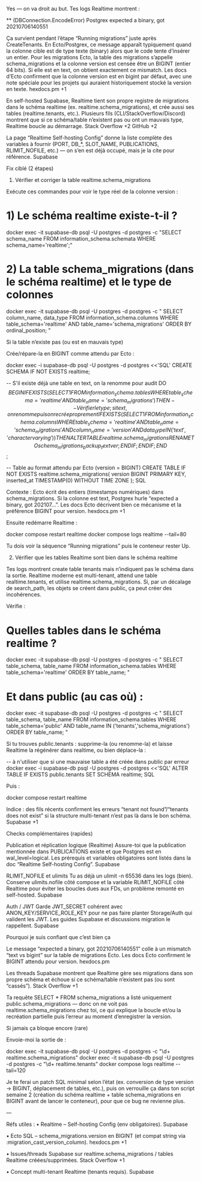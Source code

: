 Yes — on va droit au but. Tes logs Realtime montrent :

** (DBConnection.EncodeError) Postgrex expected a binary, got 20210706140551


Ça survient pendant l’étape “Running migrations” juste après CreateTenants. En Ecto/Postgrex, ce message apparaît typiquement quand la colonne cible est de type texte (binary) alors que le code tente d’insérer un entier. Pour les migrations Ecto, la table des migrations s’appelle schema_migrations et la colonne version est censée être un BIGINT (entier 64 bits). Si elle est en text, on obtient exactement ce mismatch. Les docs d’Ecto confirment que la colonne version est en bigint par défaut, avec une note spéciale pour les projets qui auraient historiquement stocké la version en texte. 
hexdocs.pm
+1

En self-hosted Supabase, Realtime tient son propre registre de migrations dans le schéma realtime (ex. realtime.schema_migrations), et crée aussi ses tables (realtime.tenants, etc.). Plusieurs fils (CLI/StackOverflow/Discord) montrent que si ce schéma/table n’existent pas ou ont un mauvais type, Realtime boucle au démarrage. 
Stack Overflow
+2
GitHub
+2

La page “Realtime Self-hosting Config” donne la liste complète des variables à fournir (PORT, DB_*, SLOT_NAME, PUBLICATIONS, RLIMIT_NOFILE, etc.) — on s’en est déjà occupé, mais je la cite pour référence. 
Supabase

Fix ciblé (2 étapes)
1) Vérifier et corriger la table realtime.schema_migrations

Exécute ces commandes pour voir le type réel de la colonne version :

# 1) Le schéma realtime existe-t-il ?
docker exec -it supabase-db psql -U postgres -d postgres -c "SELECT schema_name FROM information_schema.schemata WHERE schema_name='realtime';"

# 2) La table schema_migrations (dans le schéma realtime) et le type de colonnes
docker exec -it supabase-db psql -U postgres -d postgres -c "
SELECT column_name, data_type
FROM information_schema.columns
WHERE table_schema='realtime' AND table_name='schema_migrations'
ORDER BY ordinal_position;
"

Si la table n’existe pas (ou est en mauvais type)

Crée/répare-la en BIGINT comme attendu par Ecto :

docker exec -i supabase-db psql -U postgres -d postgres <<'SQL'
CREATE SCHEMA IF NOT EXISTS realtime;

-- S'il existe déjà une table en text, on la renomme pour audit
DO $$
BEGIN
  IF EXISTS (
    SELECT 1 FROM information_schema.tables 
    WHERE table_schema='realtime' AND table_name='schema_migrations'
  ) THEN
    -- Vérifier le type; si text, on renomme puis on recrée proprement
    IF EXISTS (
      SELECT 1 FROM information_schema.columns
      WHERE table_schema='realtime' AND table_name='schema_migrations'
        AND column_name='version' AND data_type IN ('text','character varying')
    ) THEN
      ALTER TABLE realtime.schema_migrations RENAME TO schema_migrations_backup_textver;
    END IF;
  END IF;
END$$;

-- Table au format attendu par Ecto (version = BIGINT)
CREATE TABLE IF NOT EXISTS realtime.schema_migrations(
  version BIGINT PRIMARY KEY,
  inserted_at TIMESTAMP(0) WITHOUT TIME ZONE
);
SQL


Contexte : Ecto écrit des entiers (timestamps numériques) dans schema_migrations. Si la colonne est text, Postgrex hurle “expected a binary, got 202107…”. Les docs Ecto décrivent bien ce mécanisme et la préférence BIGINT pour version. 
hexdocs.pm
+1

Ensuite redémarre Realtime :

docker compose restart realtime
docker compose logs realtime --tail=80


Tu dois voir la séquence “Running migrations” puis le conteneur rester Up.

2) Vérifier que les tables Realtime sont bien dans le schéma realtime

Tes logs montrent create table tenants mais n’indiquent pas le schéma dans la sortie. Realtime moderne est multi-tenant, attend une table realtime.tenants, et utilise realtime.schema_migrations. Si, par un décalage de search_path, les objets se créent dans public, ça peut créer des incohérences.

Vérifie :

# Quelles tables dans le schéma realtime ?
docker exec -it supabase-db psql -U postgres -d postgres -c "
SELECT table_schema, table_name
FROM information_schema.tables
WHERE table_schema='realtime'
ORDER BY table_name;
"

# Et dans public (au cas où) :
docker exec -it supabase-db psql -U postgres -d postgres -c "
SELECT table_schema, table_name
FROM information_schema.tables
WHERE table_schema='public' AND table_name IN ('tenants','schema_migrations')
ORDER BY table_name;
"


Si tu trouves public.tenants : supprime-la (ou renomme-la) et laisse Realtime la régénérer dans realtime, ou bien déplace-la :

-- à n'utiliser que si une mauvaise table a été créée dans public par erreur
docker exec -i supabase-db psql -U postgres -d postgres <<'SQL'
ALTER TABLE IF EXISTS public.tenants SET SCHEMA realtime;
SQL


Puis :

docker compose restart realtime


Indice : des fils récents confirment les erreurs “tenant not found”/“tenants does not exist” si la structure multi-tenant n’est pas là dans le bon schéma. 
Supabase
+1

Checks complémentaires (rapides)

Publication et réplication logique (Realtime)
Assure-toi que la publication mentionnée dans PUBLICATIONS existe et que Postgres est en wal_level=logical. Les prérequis et variables obligatoires sont listés dans la doc “Realtime Self-hosting Config”. 
Supabase

RLIMIT_NOFILE et ulimits
Tu as déjà un ulimit -n 65536 dans les logs (bien). Conserve ulimits.nofile côté compose et la variable RLIMIT_NOFILE côté Realtime pour éviter les boucles dues aux FDs, un problème remonté en self-hosted. 
Supabase

Auth / JWT
Garde JWT_SECRET cohérent avec ANON_KEY/SERVICE_ROLE_KEY pour ne pas faire planter Storage/Auth qui valident les JWT. Les guides Supabase et discussions migration le rappellent. 
Supabase

Pourquoi je suis confiant que c’est bien ça

Le message “expected a binary, got 20210706140551” colle à un mismatch “text vs bigint” sur la table de migrations Ecto. Les docs Ecto confirment le BIGINT attendu pour version. 
hexdocs.pm

Les threads Supabase montrent que Realtime gère ses migrations dans son propre schéma et échoue si ce schéma/table n’existent pas (ou sont “cassés”). 
Stack Overflow
+1

Ta requête SELECT * FROM schema_migrations a listé uniquement public.schema_migrations — donc on ne voit pas realtime.schema_migrations chez toi, ce qui explique la boucle et/ou la recréation partielle puis l’erreur au moment d’enregistrer la version.

Si jamais ça bloque encore (rare)

Envoie-moi la sortie de :

docker exec -it supabase-db psql -U postgres -d postgres -c "\d+ realtime.schema_migrations"
docker exec -it supabase-db psql -U postgres -d postgres -c "\d+ realtime.tenants"
docker compose logs realtime --tail=120


Je te ferai un patch SQL minimal selon l’état (ex. conversion de type version → BIGINT, déplacement de tables, etc.), puis on verrouille ça dans ton script semaine 2 (création du schéma realtime + table schema_migrations en BIGINT avant de lancer le conteneur), pour que ce bug ne revienne plus.

—

Réfs utiles :
• Realtime – Self-hosting Config (env obligatoires). 
Supabase

• Ecto SQL – schema_migrations.version en BIGINT (et compat string via :migration_cast_version_column). 
hexdocs.pm
+1

• Issues/threads Supabase sur realtime.schema_migrations / tables Realtime créées/supprimées. 
Stack Overflow
+1

• Concept multi-tenant Realtime (tenants requis). 
Supabase